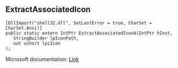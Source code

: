 ## ExtractAssociatedIcon

```
[DllImport("shell32.dll", SetLastError = true, CharSet = CharSet.Ansi)]
public static extern IntPtr ExtractAssociatedIconA(IntPtr hInst,
   StringBuilder lpIconPath,
   out ushort lpiIcon
);
```

Microsoft documentation: [Link](https://docs.microsoft.com/en-us/windows/win32/api/shellapi/nf-shellapi-extractassociatedicona)
